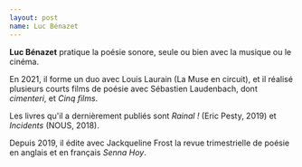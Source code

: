 ```yaml
---
layout: post
name: Luc Bénazet
---
```

**Luc Bénazet** pratique la poésie sonore, seule ou bien avec la musique ou le cinéma. 

En 2021, il forme un duo avec Louis Laurain (La Muse en circuit), et il réalisé plusieurs courts films de poésie avec Sébastien Laudenbach, dont *cimenteri*, et *Cinq films*.

Les livres qu'il a dernièrement publiés sont *Rainal !* (Eric Pesty, 2019) et *Incidents* (NOUS, 2018).

Depuis 2019, il édite avec Jackqueline Frost la revue trimestrielle de poésie en anglais et en français *Senna Hoy*.